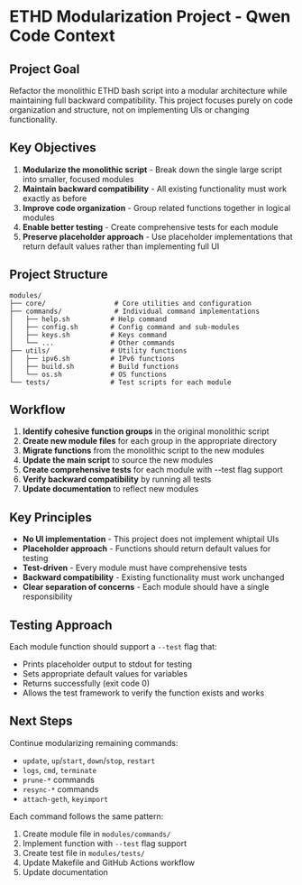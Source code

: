# ETHD Modularization Project - Qwen Code Context

## Project Goal
Refactor the monolithic ETHD bash script into a modular architecture while maintaining full backward compatibility. This project focuses purely on code organization and structure, not on implementing UIs or changing functionality.

## Key Objectives
1. **Modularize the monolithic script** - Break down the single large script into smaller, focused modules
2. **Maintain backward compatibility** - All existing functionality must work exactly as before
3. **Improve code organization** - Group related functions together in logical modules
4. **Enable better testing** - Create comprehensive tests for each module
5. **Preserve placeholder approach** - Use placeholder implementations that return default values rather than implementing full UI

## Project Structure
```
modules/
├── core/                 # Core utilities and configuration
├── commands/             # Individual command implementations
│   ├── help.sh          # Help command
│   ├── config.sh        # Config command and sub-modules
│   ├── keys.sh          # Keys command
│   └── ...              # Other commands
├── utils/               # Utility functions
│   ├── ipv6.sh          # IPv6 functions
│   ├── build.sh         # Build functions
│   └── os.sh            # OS functions
└── tests/               # Test scripts for each module
```

## Workflow
1. **Identify cohesive function groups** in the original monolithic script
2. **Create new module files** for each group in the appropriate directory
3. **Migrate functions** from the monolithic script to the new modules
4. **Update the main script** to source the new modules
5. **Create comprehensive tests** for each module with --test flag support
6. **Verify backward compatibility** by running all tests
7. **Update documentation** to reflect new modules

## Key Principles
- **No UI implementation** - This project does not implement whiptail UIs
- **Placeholder approach** - Functions should return default values for testing
- **Test-driven** - Every module must have comprehensive tests
- **Backward compatibility** - Existing functionality must work unchanged
- **Clear separation of concerns** - Each module should have a single responsibility

## Testing Approach
Each module function should support a `--test` flag that:
- Prints placeholder output to stdout for testing
- Sets appropriate default values for variables
- Returns successfully (exit code 0)
- Allows the test framework to verify the function exists and works

## Next Steps
Continue modularizing remaining commands:
- `update`, `up`/`start`, `down`/`stop`, `restart`
- `logs`, `cmd`, `terminate`
- `prune-*` commands
- `resync-*` commands
- `attach-geth`, `keyimport`

Each command follows the same pattern:
1. Create module file in `modules/commands/`
2. Implement function with `--test` flag support
3. Create test file in `modules/tests/`
4. Update Makefile and GitHub Actions workflow
5. Update documentation